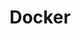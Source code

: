 ---
title: Docker
description: Topics docker and containers 
image:

# Badge style
style:
    background: "#0FDAB5"
    color: "#000000"
---